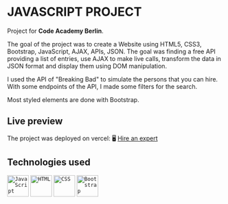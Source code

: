 # JAVASCRIPT PROJECT

Project for **Code Academy Berlin**.

The goal of the project was to create a Website using HTML5, CSS3, Bootstrap, JavaScript, AJAX, APIs, JSON. The goal was finding a free API providing a list of entries, use AJAX to make live calls, transform the data in JSON format and display them using DOM manipulation.

I used the API of "Breaking Bad" to simulate the persons that you can hire. With some endpoints of the API, I made some filters for the search.

Most styled elements are done with Bootstrap.

## Live preview

The project was deployed on vercel:
:desktop_computer: [Hire an expert](https://hireanexpert.netlify.app)

## Technologies used

<div>
	<code><img height="50" src="https://user-images.githubusercontent.com/25181517/117447155-6a868a00-af3d-11eb-9cfe-245df15c9f3f.png" alt="JavaScript" title="JavaScript" /></code>
	<code><img height="50" src="https://user-images.githubusercontent.com/25181517/192158954-f88b5814-d510-4564-b285-dff7d6400dad.png" alt="HTML" title="HTML" /></code>
	<code><img height="50" src="https://user-images.githubusercontent.com/25181517/183898674-75a4a1b1-f960-4ea9-abcb-637170a00a75.png" alt="CSS" title="CSS" /></code>
	<code><img height="50" src="https://user-images.githubusercontent.com/25181517/183898054-b3d693d4-dafb-4808-a509-bab54cf5de34.png" alt="Bootstrap" title="Bootstrap" /></code>
</div>
